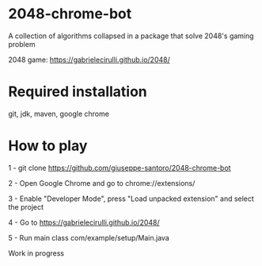# 2048-chrome-bot
A collection of algorithms collapsed in a package that solve 2048's gaming problem

2048 game: https://gabrielecirulli.github.io/2048/

# Required installation
git, jdk, maven, google chrome

# How to play
1 - git clone https://github.com/giuseppe-santoro/2048-chrome-bot

2 - Open Google Chrome and go to chrome://extensions/

3 - Enable "Developer Mode", press "Load unpacked extension" and select the project

4 - Go to https://gabrielecirulli.github.io/2048/

5 - Run main class com/example/setup/Main.java

Work in progress
